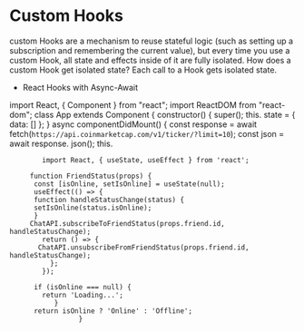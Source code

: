 # Custom Hooks

custom Hooks are a mechanism to reuse stateful logic (such as setting up a subscription and remembering the current value), but every time you use a custom Hook, all state and effects inside of it are fully isolated. How does a custom Hook get isolated state? Each call to a Hook gets isolated state.

- React Hooks with Async-Await


import React, { Component } from "react"; import ReactDOM from "react-dom"; class App extends Component { constructor() { super(); this. state = { data: [] }; } async componentDidMount() { const response = await fetch(`https://api.coinmarketcap.com/v1/ticker/?limit=10`); const json = await response. json(); this.



            import React, { useState, useEffect } from 'react';

         function FriendStatus(props) {
          const [isOnline, setIsOnline] = useState(null);
          useEffect(() => {
          function handleStatusChange(status) {
          setIsOnline(status.isOnline);
          }
         ChatAPI.subscribeToFriendStatus(props.friend.id, handleStatusChange);
            return () => {
           ChatAPI.unsubscribeFromFriendStatus(props.friend.id, handleStatusChange);
              };
            });
 
          if (isOnline === null) {
            return 'Loading...';
               }
          return isOnline ? 'Online' : 'Offline';
                     }